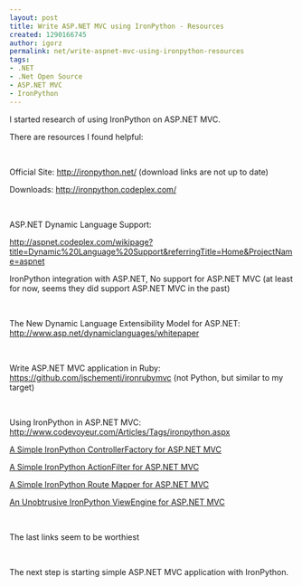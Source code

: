 ```yaml
---
layout: post
title: Write ASP.NET MVC using IronPython - Resources
created: 1290166745
author: igorz
permalink: net/write-aspnet-mvc-using-ironpython-resources
tags:
- .NET
- .Net Open Source
- ASP.NET MVC
- IronPython
---
```

<p>I started research of using IronPython on ASP.NET MVC.  </p>
<p>There are resources I found helpful: </p>
<p>&nbsp;</p>
<p>Official Site: <a href="http://ironpython.net/">http://ironpython.net/</a> (download links are not up to date) </p>
<p>Downloads: <a href="http://ironpython.codeplex.com/">http://ironpython.codeplex.com/</a>  </p>
<p>&nbsp;</p>
<p>ASP.NET Dynamic Language Support: </p>
<p><a href="http://aspnet.codeplex.com/wikipage?title=Dynamic%20Language%20Support&amp;referringTitle=Home&amp;ProjectName=aspnet">http://aspnet.codeplex.com/wikipage?title=Dynamic%20Language%20Support&amp;referringTitle=Home&amp;ProjectName=aspnet</a> </p>
<p>IronPython integration with ASP.NET, No support for ASP.NET MVC (at least for now, seems they did support ASP.NET MVC in the past)  </p>
<p>&nbsp;</p>
<p>The New Dynamic Language Extensibility Model for ASP.NET: <a href="http://www.asp.net/dynamiclanguages/whitepaper">http://www.asp.net/dynamiclanguages/whitepaper</a>  </p>
<p>&nbsp;</p>
<p>Write ASP.NET MVC application in Ruby: <a href="https://github.com/jschementi/ironrubymvc">https://github.com/jschementi/ironrubymvc</a> (not Python, but similar to my target) </p>
<p>&nbsp;</p>
<p>Using IronPython in ASP.NET MVC:<a href="http://www.codevoyeur.com/Articles/Tags/ironpython.aspx"> http://www.codevoyeur.com/Articles/Tags/ironpython.aspx</a> </p>
<p><a href="http://www.codevoyeur.com/Articles/12/A-Simple-IronPython-ControllerFactory-for-ASP.NET-MVC.aspx">A Simple IronPython ControllerFactory for ASP.NET MVC</a> </p>
<p><a href="http://www.codevoyeur.com/Articles/16/A-Simple-IronPython-ActionFilter-for-ASP.NET-MVC.aspx">A Simple IronPython ActionFilter for ASP.NET MVC</a> </p>
<p><a href="http://www.codevoyeur.com/Articles/21/A-Simple-IronPython-Route-Mapper-for-ASP.NET-MVC.aspx">A Simple IronPython Route Mapper for ASP.NET MVC</a> </p>
<p><a href="http://www.codevoyeur.com/Articles/23/An-Unobtrusive-IronPython-ViewEngine-for-ASP.NET-MVC.aspx">An Unobtrusive IronPython ViewEngine for ASP.NET MVC</a>  </p>
<p>&nbsp;</p>
<p>The last links seem to be worthiest  </p>
<p>&nbsp;</p>
<p>The next step  is starting simple ASP.NET MVC application with IronPython.</p>
